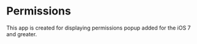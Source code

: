 Permissions
===========

This app is created for displaying permissions popup added for the iOS 7 and greater.
